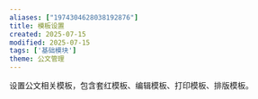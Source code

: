 ```yaml
---
aliases: ["1974304628038192876"]
title: 模板设置
created: 2025-07-15
modified: 2025-07-15
tags: ['基础模块']
theme: 公文管理
---
```


设置公文相关模板，包含套红模板、编辑模板、打印模板、排版模板。